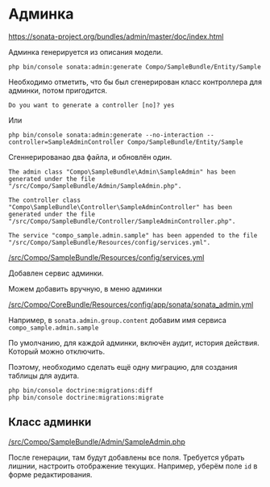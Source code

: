 # Админка

https://sonata-project.org/bundles/admin/master/doc/index.html

Админка генерируется из описания модели.

```
php bin/console sonata:admin:generate Compo/SampleBundle/Entity/Sample
```

Необходимо отметить, что бы был сгенерирован класс контроллера для админки, потом пригодится.
```
Do you want to generate a controller [no]? yes
```


Или
```
php bin/console sonata:admin:generate --no-interaction --controller=SampleAdminController Compo/SampleBundle/Entity/Sample
```

Сгеннерированао два файла, и обновлён один.

```
The admin class "Compo\SampleBundle\Admin\SampleAdmin" has been generated under the file "/src/Compo/SampleBundle/Admin/SampleAdmin.php".

The controller class "Compo\SampleBundle\Controller\SampleAdminController" has been generated under the file "/src/Compo/SampleBundle/Controller/SampleAdminController.php".

The service "compo_sample.admin.sample" has been appended to the file "/src/Compo/SampleBundle/Resources/config/services.yml".
```

[/src/Compo/SampleBundle/Resources/config/services.yml](/src/Compo/SampleBundle/Resources/config/services.yml)

Добавлен сервис админки.

Можем добавить вручную, в меню админки

[/src/Compo/CoreBundle/Resources/config/app/sonata/sonata_admin.yml](/src/Compo/CoreBundle/Resources/config/app/sonata/sonata_admin.yml)

Например, в `sonata.admin.group.content` добавим имя сервиса `compo_sample.admin.sample`


По умолчанию, для каждой админки, включён аудит, история действия. Который можно отключить.

Поэтому, необходимо сделать ещё одну миграцию, для создания таблицы для аудита.

```
php bin/console doctrine:migrations:diff
php bin/console doctrine:migrations:migrate
```

## Класс админки

[/src/Compo/SampleBundle/Admin/SampleAdmin.php](/src/Compo/SampleBundle/Admin/SampleAdmin.php)

После генерации, там будут добавлены все поля. Требуется убрать лишнии, настроить отображение текущих. Например, уберём поле `id` в форме редактирования.